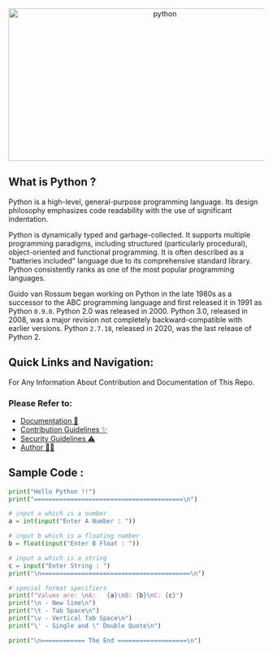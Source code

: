 <div align="center">
  <a href="https://python.org"><img src="https://cdn.jsdelivr.net/gh/offensive-vk/Python@master/.github/python.jpg" alt="python" height="300" width="600"/></a>
</div>

## What is Python ?
Python is a high-level, general-purpose programming language. Its design philosophy emphasizes code readability with the use of significant indentation.

Python is dynamically typed and garbage-collected. It supports multiple programming paradigms, including structured (particularly procedural), object-oriented and functional programming. It is often described as a "batteries included" language due to its comprehensive standard library. Python consistently ranks as one of the most popular programming languages.

Guido van Rossum began working on Python in the late 1980s as a successor to the ABC programming language and first released it in 1991 as Python `0.9.0`. Python 2.0 was released in 2000. Python 3.0, released in 2008, was a major revision not completely backward-compatible with earlier versions. Python `2.7.18`, released in 2020, was the last release of Python 2.


## Quick Links and Navigation:
For Any Information About Contribution and Documentation of This Repo. <br>
### Please Refer to: 
- [Documentation 📖](https://github.com/offensive-vk/Python/blob/master/.github/README.md) <br>
- [Contribution Guidelines ✨](https://github.com/offensive-vk/Python/blob/master/.github/CONTRIBUTING.md) <br>
- [Security Guidelines ⚠️](https://github.com/offensive-vk/Python/blob/master/.github/SECURITY.md) <br>
- [Author 🧑‍💻](https://github.com/offensive-vk/) <br>

## Sample Code : 
```python
print("Hello Python !!")
print("=========================================\n")

# input a which is a number
a = int(input("Enter A Number : "))

# input b which is a floating number
b = float(input("Enter B Float : "))

# input a which is a string
c = input("Enter String : ")
print("\n=========================================\n")

# special format specifiers
print(f"Values are: \nA:   {a}\nB: {b}\nC: {c}")
print("\n - New line\n")
print("\t - Tab Space\n")
print("\v - Vertical Tab Space\n")
print("\' - Single and \" Double Quote\n")

print("\n============ The End ===================\n")
```
